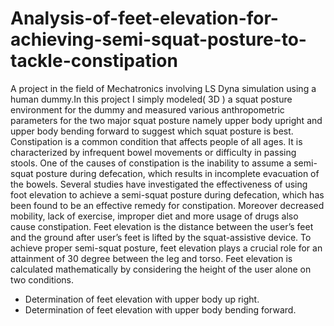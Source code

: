 # Analysis-of-feet-elevation-for-achieving-semi-squat-posture-to-tackle-constipation
A project in the field of Mechatronics involving LS Dyna simulation using a human dummy.In this project I simply modeled( 3D ) a squat posture environment for the dummy and measured various anthropometric parameters for the two major squat posture namely upper body upright and upper body bending forward to suggest which squat posture is best. 
Constipation is a common condition that affects people of all ages. It is characterized by infrequent bowel movements or difficulty in passing stools. One of the causes of constipation is the inability to assume a semi-squat posture during defecation, which results in incomplete evacuation of the bowels. 
Several studies have investigated the effectiveness of using foot elevation to achieve a semi-squat posture during defecation, which has been found to be an effective remedy for constipation. Moreover decreased mobility, lack of exercise, improper diet and more usage of drugs also cause constipation. 
Feet elevation is the distance between the user’s feet and the ground after user’s feet is lifted by the squat-assistive device. To achieve proper semi-squat posture, feet  elevation plays a crucial role for an attainment of 30 degree between the leg and torso.
Feet elevation is calculated mathematically by considering the height of the user alone on two conditions.
 - Determination of feet elevation with upper body up right.
 - Determination of feet elevation with upper body bending forward.

